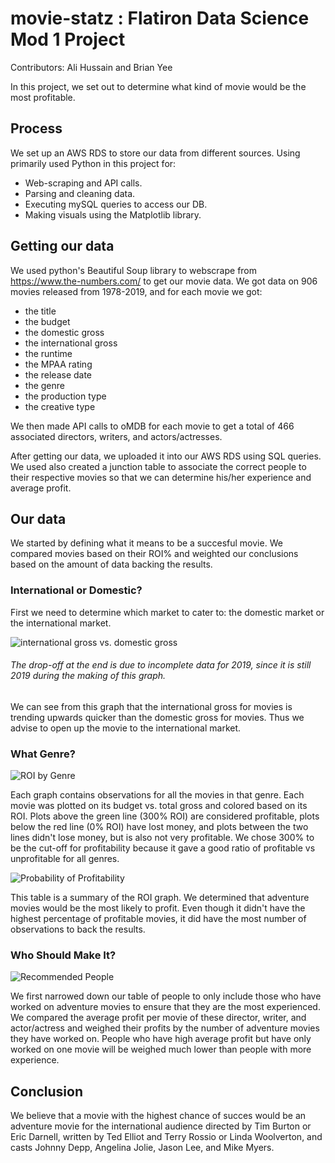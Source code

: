 # movie-statz : Flatiron Data Science Mod 1 Project
Contributors: Ali Hussain and Brian Yee

In this project, we set out to determine what kind of movie would be the most profitable.
## Process
We set up an AWS RDS to store our data from different sources.
Using primarily used Python in this project for: 
- Web-scraping and API calls.
- Parsing and cleaning data.
- Executing mySQL queries to access our DB.
- Making visuals using the Matplotlib library.
## Getting our data
We used python's Beautiful Soup library to webscrape from https://www.the-numbers.com/ to get our movie data. We got data on 906 movies released from 1978-2019, and for each movie we got:
- the title
- the budget
- the domestic gross
- the international gross
- the runtime
- the MPAA rating
- the release date
- the genre
- the production type
- the creative type

We then made API calls to oMDB for each movie to get a total of 466 associated directors, writers, and actors/actresses.

After getting our data, we uploaded it into our AWS RDS using SQL queries. We used also created a junction table to associate the correct people to their respective movies so that we can determine his/her experience and average profit.
## Our data
We started by defining what it means to be a succesful movie. We compared movies based on their ROI% and weighted our conclusions based on the amount of data backing the results.

### International or Domestic?
First we need to determine which market to cater to: the domestic market or the international market.

![international gross vs. domestic gross](https://github.com/haahussain/movie-statz/blob/wip-brian/Int_vs_Dom_gross.png "International gross vs. Domestic gross")
###### The drop-off at the end is due to incomplete data for 2019, since it is still 2019 during the making of this graph.

We can see from this graph that the international gross for movies is trending upwards quicker than the domestic gross for movies. Thus we advise to open up the movie to the international market.

### What Genre?
![ROI by Genre](https://github.com/haahussain/movie-statz/blob/wip-brian/ROI_by_genre.png "ROI by Genre")

Each graph contains observations for all the movies in that genre. Each movie was plotted on its budget vs. total gross and colored based on its ROI. Plots above the green line (300% ROI) are considered profitable, plots below the red line (0% ROI) have lost money, and plots between the two lines didn't lose money, but is also not very profitable. We chose 300% to be the cut-off for profitability because it gave a good ratio of profitable vs unprofitable for all genres.

![Probability of Profitability](https://github.com/haahussain/movie-statz/blob/wip-brian/Profitability_by_genre.png "Probability of Profitability by Genre")

This table is a summary of the ROI graph. We determined that adventure movies would be the most likely to profit. Even though it didn't have the highest percentage of profitable movies, it did have the most number of observations to back the results. 

### Who Should Make It?
![Recommended People](https://github.com/haahussain/movie-statz/blob/wip-brian/Recommended_people.png "Recommended directors, writers, and actors/actresses")

We first narrowed down our table of people to only include those who have worked on adventure movies to ensure that they are the most experienced. We compared the average profit per movie of these director, writer, and actor/actress and weighed their profits by the number of adventure movies they have worked on. People who have high average profit but have only worked on one movie will be weighed much lower than people with more experience.

## Conclusion
We believe that a movie with the highest chance of succes would be an adventure movie for the international audience directed by Tim Burton or Eric Darnell, written by Ted Elliot and Terry Rossio or Linda Woolverton, and casts Johnny Depp, Angelina Jolie, Jason Lee, and Mike Myers.